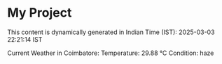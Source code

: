 # My Project

This content is dynamically generated in Indian Time (IST): 2025-03-03 22:21:14 IST


Current Weather in Coimbatore:
Temperature: 29.88 °C
Condition: haze
